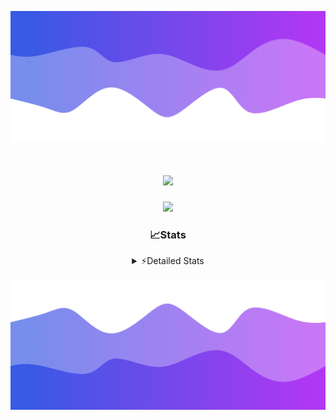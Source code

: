 ![Header](./header.png)
<div align="center">

<h1 align="center">
  <a href="https://git.io/typing-svg">
    <img src="https://readme-typing-svg.herokuapp.com/?lines=Hello,+There!+%F0%9F%91%8B;This+is+chicho.;Owner+on+Ocean;&center=true&size=25">
  </a>
</h1>
  
<p align="center">
  <img src="https://lanyard.cnrad.dev/api/852683595378196480" />
</p>

### 📈Stats
<details>
    <summary> ⚡Detailed Stats</summary>
    <br/>

<!--START_SECTION:waka-->
![Code Time](http://img.shields.io/badge/Code%20Time-761%20hrs%2016%20mins-blue)

![Profile Views](http://img.shields.io/badge/Profile%20Views-1-blue)

**🐱 My GitHub Data** 

> 📦 75.6 kB Used in GitHub's Storage 
 > 
> 🏆 27 Contributions in the Year 2024
 > 
> 🚫 Not Opted to Hire
 > 
> 📜 15 Public Repositories 
 > 
> 🔑 7 Private Repositories 
 > 
**I'm a Night 🦉** 

```text
🌞 Morning                22 commits          █░░░░░░░░░░░░░░░░░░░░░░░░   05.60 % 
🌆 Daytime                52 commits          ███░░░░░░░░░░░░░░░░░░░░░░   13.23 % 
🌃 Evening                171 commits         ███████████░░░░░░░░░░░░░░   43.51 % 
🌙 Night                  148 commits         █████████░░░░░░░░░░░░░░░░   37.66 % 
```
📅 **I'm Most Productive on Tuesday** 

```text
Monday                   23 commits          █░░░░░░░░░░░░░░░░░░░░░░░░   05.85 % 
Tuesday                  108 commits         ███████░░░░░░░░░░░░░░░░░░   27.48 % 
Wednesday                78 commits          █████░░░░░░░░░░░░░░░░░░░░   19.85 % 
Thursday                 55 commits          ███░░░░░░░░░░░░░░░░░░░░░░   13.99 % 
Friday                   42 commits          ███░░░░░░░░░░░░░░░░░░░░░░   10.69 % 
Saturday                 34 commits          ██░░░░░░░░░░░░░░░░░░░░░░░   08.65 % 
Sunday                   53 commits          ███░░░░░░░░░░░░░░░░░░░░░░   13.49 % 
```


📊 **This Week I Spent My Time On** 

```text
🕑︎ Time Zone: America/Argentina/Buenos_Aires

💬 Programming Languages: 
HTML                     2 hrs 26 mins       ████████████░░░░░░░░░░░░░   48.06 % 
Python                   2 hrs               ██████████░░░░░░░░░░░░░░░   39.56 % 
JavaScript               37 mins             ███░░░░░░░░░░░░░░░░░░░░░░   12.26 % 
Other                    0 secs              ░░░░░░░░░░░░░░░░░░░░░░░░░   00.13 % 

🔥 Editors: 
VS Code                  5 hrs 3 mins        █████████████████████████   100.00 % 

🐱‍💻 Projects: 
Unknown Project          5 hrs 3 mins        █████████████████████████   99.70 % 
chicho                   0 secs              ░░░░░░░░░░░░░░░░░░░░░░░░░   00.30 % 

💻 Operating System: 
Mac                      5 hrs 3 mins        █████████████████████████   100.00 % 
```

**I Mostly Code in JavaScript** 

```text
JavaScript               8 repos             ███████░░░░░░░░░░░░░░░░░░   26.67 % 
HTML                     7 repos             ██████░░░░░░░░░░░░░░░░░░░   23.33 % 
C#                       2 repos             ██░░░░░░░░░░░░░░░░░░░░░░░   06.67 % 
SCSS                     1 repo              █░░░░░░░░░░░░░░░░░░░░░░░░   03.33 % 
Batchfile                1 repo              █░░░░░░░░░░░░░░░░░░░░░░░░   03.33 % 
```




 Last Updated on 01/07/2024 22:13:53 UTC
<!--END_SECTION:waka-->
</details>

![Footer](./footer.png)
